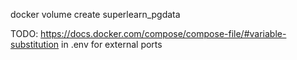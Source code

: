 

docker volume create superlearn_pgdata


TODO: <https://docs.docker.com/compose/compose-file/#variable-substitution> in .env for external ports





